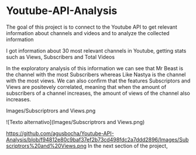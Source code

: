 # Youtube-API-Analysis
The goal of this project is to connect to the Youtube API to get relevant information about channels and videos and to analyze the collected information

I got information about 30 most relevant channels in Youtube, getting stats such as Views, Subscribers and Total Videos

In the exploratory analysis of this information we can see that Mr Beast is the channel with the most Subscribers whereas Like Nastya is the channel with the most views. We can also confirm that the features Subscriptors and Views are positevely correlated, meaning that when the amount of subscribers of a channel increases, the amount of views of the channel also increases.

Images/Subscriptrors and Views.png

![Texto alternativo](Images/Subscriptrors and Views.png)

https://github.com/agusbocha/Youtube-API-Analysis/blob/f94812e80c9baf37ef2b73cd498fdc2a7ddd2896/Images/Subscriptrors%20and%20Views.png
In the next section of the project, 

